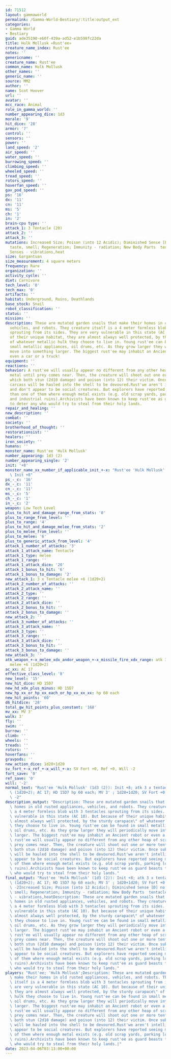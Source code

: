 ```yaml
---
id: 71512
layout: gammaworld
permalink: /Gamma-World-Bestiary/:title:output_ext
categories:
- Gamma World
- Bestiary
guid: ade35190-e60f-439a-ad52-e1b598fc22da
title: Hulk Mollusk «Rust'ee»
creature_name_index: Rust'ee
notes: ''
genericname: ''
creature_name: Rust'ee
common_name: Hulk Mollusk
other_names: ''
generic_name: ''
source: MM2
author: ''
name: Scot Hoover
url: ''
avatar: ''
mcc_race: Animal
role_in_gamma_world: ''
number_appearing_dice: 1d3
morale: '9'
hit_dice: '28'
armor: '7'
control: ''
sensors: ''
power: ''
land_speed: '2'
air_speed: ''
water_speed: ''
burrowing_speed: ''
climbing_speed: ''
wheeled_speed: ''
tread_speed: ''
rotors_speed: ''
hoverfan_speed: ''
gav_pod_speed: ''
ps: '16'
dx: '11'
cn: '11'
ms: '5'
ch: '1'
in: '2'
brain-cpu type: ''
attack_1: 3 Tentacle (20)
attack_2: ''
attack_3: ''
mutations: Increased Size; Poison (into 12 Acidic); Diminished Sense [D] no hearing,
  taste, smell; Regeneration; Immunity - radiation; New Body Parts  tentacles; New
  Senses - vibrations,heat
size: Gargantuan
size_measurement: 4 square meters
frequency: Rare
organization: ''
activity_cycle: ''
diet: Carnivore
tech_level: '0'
tech_max: '0'
artifacts: ''
habitat: Underground, Ruins, Deathlands
base_stock: Snail
robot_classification: ''
status: ''
mission: ''
description: These are mutated garden snails that make their homes in old rusted appliances,
  vehicles, and robots. They creature itself is a 4 meter formless blob with 3 tentacles
  sprouting from its sides. They are very vulnerable in this state (AC 10). But because
  of their unique habitat, they are almost always well protected, by the sturdy carapace"
  of whatever metallic hulk they choose to live in. Young rust'ee can be found in
  small metallic appliances, oil drums, etc. As they grow larger they will periodically
  move into something larger. The biggest rust'ee may inhabit an Ancient robot or
  even a car or a truck!
equipment: ''
reactions: ''
behavior: A rust'ee will usually appear no different from any other heap of scrap
  metal until prey comes near. Then, the creature will shoot out one or more tentacles
  which both stun (2d10 damage) and poison (into 12) their victim. Once subdued, the
  carcass will be hauled into the shell to be devoured.Rust'we aren't intelligent
  and don't appear to be social creatures. But explorers have reported seeing more
  than one of them where enough metal exists (e.g. old scrap yards, parking lots,
  and industrial ruins).Archivists have been known to keep rust'ee as guard beasts
  to deter any who would try to steal from their holy lands.
repair_and_healing: ''
new_description: ''
combat: ''
society: ''
brotherhood_of_thought: ''
restorationsist: ''
healers: ''
iron_society: ''
humans: ''
monster_name: Rust'ee 'Hulk Mollusk'
number_appearing: 1d3 (2)
number_appearing_single: '2'
init: '+8'
monster_name_xx_number_if_applicable_init_+-x: "Rust'ee 'Hulk Mollusk' (1d3 (2)):\
  \ Init +8"
ps_-_c: '16'
dx_-_c: '11'
cn_-_c: '11'
ms_-_c: '5'
ch_-_c: '1'
in_-_c: '2'
weapon: Low Tech Level
plus_to_hit_and_damage_range_from_stats: '0'
plus_to_range_from_level: ''
plus_to_range: '4'
plus_to_hit_and_damage_melee_from_stats: '2'
plus_to_melee_from_level: ''
plus_to_melee: '6'
plus_to_generic_attack_from_level: '4'
attack_1_number_of_attacks: '3'
attack_1_attack_name: Tentacle
attack_1_type: melee
attack_1_range: ''
attack_1_attack_dice: '20'
attack_1_bonus_to_hit: '6'
attack_1_bonus_to_damage: '2'
new_attack_1: 3 x Tentacle melee +6 (1d20+2)
attack_2_number_of_attacks: ''
attack_2_attack_name: ''
attack_2_type: ''
attack_2_range: ''
attack_2_attack_dice: ''
attack_2_bonus_to_hit: ''
attack_2_bonus_to_damage: ''
new_attack_2: ''
attack_3_number_of_attacks: ''
attack_3_attack_name: ''
attack_3_type: ''
attack_3_range: ''
attack_3_attack_dice: ''
attack_3_bonus_to_hit: ''
attack_3_bonus_to_damage: ''
new_attack_3: ''
atk_weapon_+-x_melee_xdx_andor_weapon_+-x_missile_fire_xdx_range: atk 3 x tentacle
  melee +6 (1d20+2)
ac_xx: AC 17
effective_class_level: '8'
new_level: '15'
new_hit_dice: HD 15D7
new_hd_xdx_plus_minus: HD 15D7
new_hp_xx_or_hp_xx_each_or_hp_xx_xx_xx: hp 60 each
new_hit_points: '60'
d6_hitdice: '28'
total_gw_hit_points_plus_constant: '168'
mv_xx: MV 3'
walk: 3'
fly: ''
swim: ''
burrow: ''
climb: ''
wheels: ''
treads: ''
rotors: ''
hoverfans: ''
gravpods: ''
new_action_dice: 1d20+1d20
sv_fort_+-x_ref_+-x_will_+-x: SV Fort +0, Ref +0, Will -2
fort_save: '0'
ref_save: '0'
will: '-2'
normal_text: "Rust'ee 'Hulk Mollusk' (1d3 (2)): Init +8; atk 3 x tentacle melee +6\
  \ (1d20+2); AC 17; HD 15D7 hp 60 each; MV 3' ; 1d20+1d20; SV Fort +0, Ref +0, Will\
  \ -2"
description_output: "Description: These are mutated garden snails that make their\
  \ homes in old rusted appliances, vehicles, and robots. They creature itself is\
  \ a 4 meter formless blob with 3 tentacles sprouting from its sides. They are very\
  \ vulnerable in this state (AC 10). But because of their unique habitat, they are\
  \ almost always well protected, by the sturdy carapace\" of whatever metallic hulk\
  \ they choose to live in. Young rust'ee can be found in small metallic appliances,\
  \ oil drums, etc. As they grow larger they will periodically move into something\
  \ larger. The biggest rust'ee may inhabit an Ancient robot or even a car or a truck!Behavior:A\
  \ rust'ee will usually appear no different from any other heap of scrap metal until\
  \ prey comes near. Then, the creature will shoot out one or more tentacles which\
  \ both stun (2d10 damage) and poison (into 12) their victim. Once subdued, the carcass\
  \ will be hauled into the shell to be devoured.Rust'we aren't intelligent and don't\
  \ appear to be social creatures. But explorers have reported seeing more than one\
  \ of them where enough metal exists (e.g. old scrap yards, parking lots, and industrial\
  \ ruins).Archivists have been known to keep rust'ee as guard beasts to deter any\
  \ who would try to steal from their holy lands."
final_output: "Rust'ee 'Hulk Mollusk' (1d3 (2)): Init +8; atk 3 x tentacle melee +6\
  \ (1d20+2); AC 17; HD 15D7 hp 60 each; MV 3' ; 1d20+1d20; SV Fort +0, Ref +0, Will\
  \ -2Increased Size; Poison (into 12 Acidic); Diminished Sense [D] no hearing, taste,\
  \ smell; Regeneration; Immunity - radiation; New Body Parts  tentacles; New Senses\
  \ - vibrations,heatDescription: These are mutated garden snails that make their\
  \ homes in old rusted appliances, vehicles, and robots. They creature itself is\
  \ a 4 meter formless blob with 3 tentacles sprouting from its sides. They are very\
  \ vulnerable in this state (AC 10). But because of their unique habitat, they are\
  \ almost always well protected, by the sturdy carapace\" of whatever metallic hulk\
  \ they choose to live in. Young rust'ee can be found in small metallic appliances,\
  \ oil drums, etc. As they grow larger they will periodically move into something\
  \ larger. The biggest rust'ee may inhabit an Ancient robot or even a car or a truck!Behavior:A\
  \ rust'ee will usually appear no different from any other heap of scrap metal until\
  \ prey comes near. Then, the creature will shoot out one or more tentacles which\
  \ both stun (2d10 damage) and poison (into 12) their victim. Once subdued, the carcass\
  \ will be hauled into the shell to be devoured.Rust'we aren't intelligent and don't\
  \ appear to be social creatures. But explorers have reported seeing more than one\
  \ of them where enough metal exists (e.g. old scrap yards, parking lots, and industrial\
  \ ruins).Archivists have been known to keep rust'ee as guard beasts to deter any\
  \ who would try to steal from their holy lands."
players: "Rust'ee; 'Hulk Mollusk';Description: These are mutated garden snails that\
  \ make their homes in old rusted appliances, vehicles, and robots. They creature\
  \ itself is a 4 meter formless blob with 3 tentacles sprouting from its sides. They\
  \ are very vulnerable in this state (AC 10). But because of their unique habitat,\
  \ they are almost always well protected, by the sturdy carapace\" of whatever metallic\
  \ hulk they choose to live in. Young rust'ee can be found in small metallic appliances,\
  \ oil drums, etc. As they grow larger they will periodically move into something\
  \ larger. The biggest rust'ee may inhabit an Ancient robot or even a car or a truck!Behavior:A\
  \ rust'ee will usually appear no different from any other heap of scrap metal until\
  \ prey comes near. Then, the creature will shoot out one or more tentacles which\
  \ both stun (2d10 damage) and poison (into 12) their victim. Once subdued, the carcass\
  \ will be hauled into the shell to be devoured.Rust'we aren't intelligent and don't\
  \ appear to be social creatures. But explorers have reported seeing more than one\
  \ of them where enough metal exists (e.g. old scrap yards, parking lots, and industrial\
  \ ruins).Archivists have been known to keep rust'ee as guard beasts to deter any\
  \ who would try to steal from their holy lands.|"
date: 2023-04-06T03:13:00+00:00
---
```

</br>